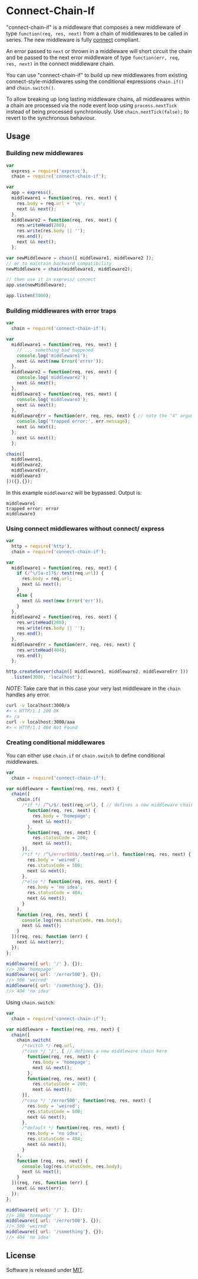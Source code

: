 # Connect-Chain-If

"connect-chain-if" is a middleware that composes a new middleware of type `function(req, res, next)` from a chain of middlewares to be called in series.
The new middleware is fully [connect][connect] compliant.

An error passed to `next` or thrown in a middleware will short circuit the chain and be
passed to the next error middleware of type `function(err, req, res, next)` in the connect middleware chain.

You can use "connect-chain-if" to build up new middlewares from existing connect-style-middlewares using the conditional expressions `chain.if()` and `chain.switch()`.

To allow breaking up long lasting middleware chains, all middlewares within a chain are processed via the node event loop using `process.nextTick` instead of being processed synchroniously. Use `chain.nextTick(false);` to revert to the synchronous behaviour.

## Usage

### Building new middlewares

```javascript
var
  express = require('express'),
  chain = require('connect-chain-if');

var
  app = express(),
  middleware1 = function(req, res, next) {
    res.body = req.url + '\n';
    next && next();
  },
  middleware2 = function(req, res, next) {
    res.writeHead(200);
    res.write(res.body || '');
    res.end();
    next && next();
  };

var newMiddleware = chain([ middleware1, middleware2 ]);
// or to maintain backward compatibility
newMiddleware = chain(middleware1, middleware2);

// then use it in express/ connect
app.use(newMiddleware);

app.listen(3000);
```

### Building middlewares with error traps

```javascript
var
  chain = require('connect-chain-if');

var
  middleware1 = function(req, res, next) {
    // ... something bad happened
    console.log('middleware1');
    next && next(new Error('error'));
  },
  middleware2 = function(req, res, next) {
    console.log('middleware2');
    next && next();
  },
  middleware3 = function(req, res, next) {
    console.log('middleware3');
    next && next();
  },
  middlewareErr = function(err, req, res, next) { // note the "4" arguments
    console.log('trapped error:', err.message);
    next && next();
  };
    next && next();
  };

chain([
  middleware1,
  middleware2,
  middlewareErr,
  middleware3
])({},{});
```

In this example `middleware2` will be bypassed. Output is:

```
middleware1
trapped error: error
middleware3
```

### Using connect middlewares without connect/ express

```javascript
var
  http = require('http'),
  chain = require('connect-chain-if');

var
  middleware1 = function(req, res, next) {
    if (/^\/[a-z]?$/.test(req.url)) {
      res.body = req.url;
      next && next();
    }
    else {
      next && next(new Error('err'));
    }
  },
  middleware2 = function(req, res, next) {
    res.writeHead(200);
    res.write(res.body || '');
    res.end();
  },
  middlewareErr = function(err, req, res, next) {
    res.writeHead(404);
    res.end();
  };

http.createServer(chain([ middleware1, middleware2, middlewareErr ]))
  .listen(3000, 'localhost');
```

*NOTE:* Take care that in this case your very last middleware in the `chain` handles any error.

```bash
curl -v localhost:3000/a
#> < HTTP/1.1 200 OK
#> /a
curl -v localhost:3000/aaa
#> < HTTP/1.1 404 Not Found
```

### Creating conditional middlewares

You can either use `chain.if` or `chain.switch` to define conditional middlewares.

```javascript
var
  chain = require('connect-chain-if');

var middleware = function(req, res, next) {
  chain([
    chain.if(
      /*if */ /^\/$/.test(req.url), [ // defines a new middleware chain here
        function(req, res, next) {
          res.body = 'homepage';
          next && next();
        },
        function(req, res, next) {
          res.statusCode = 200;
          next && next();
      }],
      /*if */ /^\/error500$/.test(req.url), function(req, res, next) {
        res.body = 'weired';
        res.statusCode = 500;
        next && next();
      },
      /*else */ function(req, res, next) {
        res.body = 'no idea';
        res.statusCode = 404;
        next && next();
      }
    ),
    function (req, res, next) {
      console.log(res.statusCode, res.body);
      next && next();
    }
  ])(req, res, function (err) {
    next && next(err);
  });
};

middleware({ url: '/' }, {});
//> 200 'homepage'
middleware({ url: '/error500'}, {});
//> 500 'weired'
middleware({ url: '/something'}, {});
//> 404 'no idea'
```

Using `chain.switch`:

```javascript
var
  chain = require('connect-chain-if');

var middleware = function(req, res, next) {
  chain([
    chain.switch(
      /*switch */ req.url,
      /*case */ '/', [ // defines a new middleware chain here
        function(req, res, next) {
          res.body = 'homepage';
          next && next();
        },
        function(req, res, next) {
          res.statusCode = 200;
          next && next();
      }],
      /*case */ '/error500', function(req, res, next) {
        res.body = 'weired';
        res.statusCode = 500;
        next && next();
      },
      /*default */ function(req, res, next) {
        res.body = 'no idea';
        res.statusCode = 404;
        next && next();
      }
    ),
    function (req, res, next) {
      console.log(res.statusCode, res.body);
      next && next();
    }
  ])(req, res, function (err) {
    next && next(err);
  });
};

middleware({ url: '/' }, {});
//> 200 'homepage'
middleware({ url: '/error500'}, {});
//> 500 'weired'
middleware({ url: '/something'}, {});
//> 404 'no idea'
```

## License

Software is released under [MIT][license].

[connect]: https://github.com/senchalabs/connect
[license]: ./LICENSE
